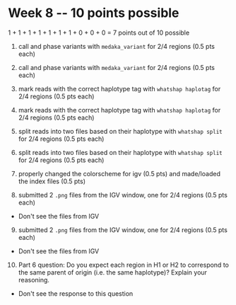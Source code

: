 # Week 8 -- 10 points possible

1 + 1 + 1 + 1 + 1 + 1 + 1 + 0 + 0 + 0 = 7 points out of 10 possible

1. call and phase variants with `medaka_variant` for 2/4 regions (0.5 pts each)

2. call and phase variants with `medaka_variant` for 2/4 regions (0.5 pts each)

3. mark reads with the correct haplotype tag with `whatshap haplotag` for 2/4 regions (0.5 pts each)

4. mark reads with the correct haplotype tag with `whatshap haplotag` for 2/4 regions (0.5 pts each)

5. split reads into two files based on their haplotype with `whatshap split` for 2/4 regions (0.5 pts each)

6. split reads into two files based on their haplotype with `whatshap split` for 2/4 regions (0.5 pts each)

7. properly changed the colorscheme for igv (0.5 pts) and made/loaded the index files (0.5 pts)

8. submitted 2 `.png` files from the IGV window, one for 2/4 regions (0.5 pts each)

* Don't see the files from IGV

9. submitted 2 `.png` files from the IGV window, one for 2/4 regions (0.5 pts each)

* Don't see the files from IGV

10. Part 6 question: Do you expect each region in H1 or H2 to correspond to the same parent of origin (i.e. the same haplotype)? Explain your reasoning.

* Don't see the response to this question
